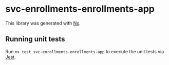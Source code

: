 # svc-enrollments-enrollments-app

This library was generated with [Nx](https://nx.dev).

## Running unit tests

Run `nx test svc-enrollments-enrollments-app` to execute the unit tests via [Jest](https://jestjs.io).
